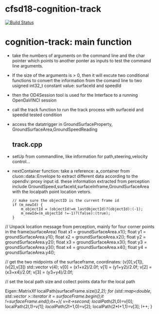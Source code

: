 # cfsd18-cognition-track
[![Build Status](https://travis-ci.org/cfsd/cfsd18-cognition-track.svg?branch=master)](https://travis-ci.org/cfsd/cfsd18-cognition-track)

# cognition-track: main function 
- take the numbers of arguments on the command line and the char pointer which points to another ponter as inputs to test the command line arguments.
-  If the size of the arguments is > 0, then it will excute two conditional functions to convert the information from the comand line to two usigned int32_t constant value: surfaceId and speedId
-  then the OD4Session tool is used for the Interface to a running OpenDaVINCI session
-  call the track function to run the track process with surfaceid and speedid tested condition
- access the datatrigger in GroundSurfaceProperty, GroundSurfaceArea,GroundSpeedReading 

    ## track.cpp
- setUp from commandline, like information for path,steering,velocity control...
- nextContainer function: take a reference: a_container from cluon::data::Envelope to extract different data according to the opendlv::proxy  input id. these information extracted from perception include GroundSpeed,surfaceId,surfaceInframe,GroundSurfaceArea with the localpath point location vetors.


  ```
  // make sure the objectID is the current frame id 
  if (m_newId) {
      m_objectId = (objectId!=m_lastObjectId)?(objectId):(-1);
      m_newId=(m_objectId !=-1)?(false):(true);
  } 
// Unpack location message from perception, mainly for four corner points in the frame(surfaceArea)
float x1 = groundSurfaceArea.x1(); 
float y1 = groundSurfaceArea.y1();
float x2 = groundSurfaceArea.x2();
float y2 = groundSurfaceArea.y2();
float x3 = groundSurfaceArea.x3();
float y3 = groundSurfaceArea.y3();
float x4 = groundSurfaceArea.x4();
float y4 = groundSurfaceArea.y4();

// get the two midpoints of the surfaceframe, coordinates: (v[0],v[1]), (v[2],v[3])
std::vector<float> v(4); 
v[0] = (x1+x2)/2.0f;
v[1] = (y1+y2)/2.0f;
v[2] = (x3+x4)/2.0f;
v[3] = (y3+y4)/2.0f;

// set the local path size and collect points data for the local path

Eigen::MatrixXf localPath(surfaceFrame.size()*2,2);
for (std::map<double, std::vector<float> >::iterator it = surfaceFrame.begin();it !=surfaceFrame.end();it++){
      v=it->second;
      localPath(2*I,0)=v[0];
      localPath(2*I,1)=v[1];
      localPath(2*I+1,0)=v[2];
      localPath(2*I+1,1)=v[3];
      I++;
    }
  ```



